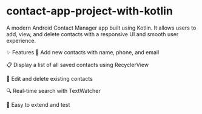 # contact-app-project-with-kotlin
A modern Android Contact Manager app built using Kotlin. It allows users to add, view, and delete contacts with a responsive UI and smooth user experience.

✨ Features
🧑 Add new contacts with name, phone, and email

📋 Display a list of all saved contacts using RecyclerView

📝 Edit and delete existing contacts

🔍 Real-time search with TextWatcher

🧪 Easy to extend and test
